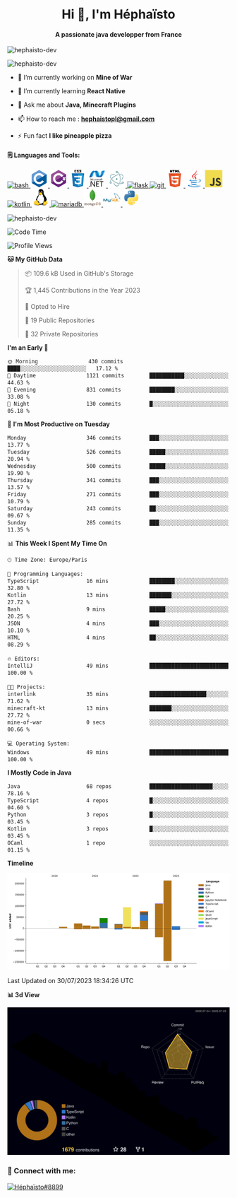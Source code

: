 <h1 align="center">Hi 👋, I'm Héphaïsto</h1>
<h4 align="center">A passionate java developper from France</h4>

<p align="left"> <img src="https://komarev.com/ghpvc/?username=hephaisto-dev&label=Profile%20views&color=0e75b6&style=flat" alt="hephaisto-dev" /> </p>

<img src="https://github-profile-trophy.vercel.app/?username=hephaisto-dev&no-bg=true&theme=algolia&no-frame=true&row=1" alt="hephaisto-dev" />

- 🔭 I’m currently working on **Mine of War**

- 🌱 I’m currently learning **React Native**

- 💬 Ask me about **Java, Minecraft Plugins**

- 📫 How to reach me : **hephaistopl@gmail.com**

- ⚡ Fun fact **I like pineapple pizza**

<h4 align="left">🗒️ Languages and Tools:</h4>
<p align="left"> <a href="https://www.gnu.org/software/bash/" target="_blank" rel="noreferrer"> <img src="https://www.vectorlogo.zone/logos/gnu_bash/gnu_bash-icon.svg" alt="bash" width="40" height="40"/> </a> <a href="https://www.cprogramming.com/" target="_blank" rel="noreferrer"> <img src="https://raw.githubusercontent.com/devicons/devicon/master/icons/c/c-original.svg" alt="c" width="40" height="40"/> </a> <a href="https://www.w3schools.com/cs/" target="_blank" rel="noreferrer"> <img src="https://raw.githubusercontent.com/devicons/devicon/master/icons/csharp/csharp-original.svg" alt="csharp" width="40" height="40"/> </a> <a href="https://www.w3schools.com/css/" target="_blank" rel="noreferrer"> <img src="https://raw.githubusercontent.com/devicons/devicon/master/icons/css3/css3-original-wordmark.svg" alt="css3" width="40" height="40"/> </a> <a href="https://dotnet.microsoft.com/" target="_blank" rel="noreferrer"> <img src="https://raw.githubusercontent.com/devicons/devicon/master/icons/dot-net/dot-net-original-wordmark.svg" alt="dotnet" width="40" height="40"/> </a> <a href="https://www.electronjs.org" target="_blank" rel="noreferrer"> <img src="https://raw.githubusercontent.com/devicons/devicon/master/icons/electron/electron-original.svg" alt="electron" width="40" height="40"/> </a> <a href="https://flask.palletsprojects.com/" target="_blank" rel="noreferrer"> <img src="https://www.vectorlogo.zone/logos/pocoo_flask/pocoo_flask-icon.svg" alt="flask" width="40" height="40"/> </a> <a href="https://git-scm.com/" target="_blank" rel="noreferrer"> <img src="https://www.vectorlogo.zone/logos/git-scm/git-scm-icon.svg" alt="git" width="40" height="40"/> </a> <a href="https://www.w3.org/html/" target="_blank" rel="noreferrer"> <img src="https://raw.githubusercontent.com/devicons/devicon/master/icons/html5/html5-original-wordmark.svg" alt="html5" width="40" height="40"/> </a> <a href="https://www.java.com" target="_blank" rel="noreferrer"> <img src="https://raw.githubusercontent.com/devicons/devicon/master/icons/java/java-original.svg" alt="java" width="40" height="40"/> </a> <a href="https://developer.mozilla.org/en-US/docs/Web/JavaScript" target="_blank" rel="noreferrer"> <img src="https://raw.githubusercontent.com/devicons/devicon/master/icons/javascript/javascript-original.svg" alt="javascript" width="40" height="40"/> </a> <a href="https://kotlinlang.org" target="_blank" rel="noreferrer"> <img src="https://www.vectorlogo.zone/logos/kotlinlang/kotlinlang-icon.svg" alt="kotlin" width="40" height="40"/> </a> <a href="https://www.linux.org/" target="_blank" rel="noreferrer"> <img src="https://raw.githubusercontent.com/devicons/devicon/master/icons/linux/linux-original.svg" alt="linux" width="40" height="40"/> </a> <a href="https://mariadb.org/" target="_blank" rel="noreferrer"> <img src="https://www.vectorlogo.zone/logos/mariadb/mariadb-icon.svg" alt="mariadb" width="40" height="40"/> </a> <a href="https://www.mongodb.com/" target="_blank" rel="noreferrer"> <img src="https://raw.githubusercontent.com/devicons/devicon/master/icons/mongodb/mongodb-original-wordmark.svg" alt="mongodb" width="40" height="40"/> </a> <a href="https://www.mysql.com/" target="_blank" rel="noreferrer"> <img src="https://raw.githubusercontent.com/devicons/devicon/master/icons/mysql/mysql-original-wordmark.svg" alt="mysql" width="40" height="40"/> </a> <a href="https://www.python.org" target="_blank" rel="noreferrer"> <img src="https://raw.githubusercontent.com/devicons/devicon/master/icons/python/python-original.svg" alt="python" width="40" height="40"/> </a> </p>


<p><img align="center" src="https://github-readme-streak-stats.herokuapp.com/?user=hephaisto-dev&theme=transparent" alt="hephaisto-dev" /></p>

<!--START_SECTION:waka-->
![Code Time](http://img.shields.io/badge/Code%20Time-274%20hrs%2031%20mins-blue)

![Profile Views](http://img.shields.io/badge/Profile%20Views-12-blue)

**🐱 My GitHub Data** 

> 📦 109.6 kB Used in GitHub's Storage 
 > 
> 🏆 1,445 Contributions in the Year 2023
 > 
> 💼 Opted to Hire
 > 
> 📜 19 Public Repositories 
 > 
> 🔑 32 Private Repositories 
 > 
**I'm an Early 🐤** 

```text
🌞 Morning                430 commits         ████░░░░░░░░░░░░░░░░░░░░░   17.12 % 
🌆 Daytime                1121 commits        ███████████░░░░░░░░░░░░░░   44.63 % 
🌃 Evening                831 commits         ████████░░░░░░░░░░░░░░░░░   33.08 % 
🌙 Night                  130 commits         █░░░░░░░░░░░░░░░░░░░░░░░░   05.18 % 
```
📅 **I'm Most Productive on Tuesday** 

```text
Monday                   346 commits         ███░░░░░░░░░░░░░░░░░░░░░░   13.77 % 
Tuesday                  526 commits         █████░░░░░░░░░░░░░░░░░░░░   20.94 % 
Wednesday                500 commits         █████░░░░░░░░░░░░░░░░░░░░   19.90 % 
Thursday                 341 commits         ███░░░░░░░░░░░░░░░░░░░░░░   13.57 % 
Friday                   271 commits         ███░░░░░░░░░░░░░░░░░░░░░░   10.79 % 
Saturday                 243 commits         ██░░░░░░░░░░░░░░░░░░░░░░░   09.67 % 
Sunday                   285 commits         ███░░░░░░░░░░░░░░░░░░░░░░   11.35 % 
```


📊 **This Week I Spent My Time On** 

```text
🕑︎ Time Zone: Europe/Paris

💬 Programming Languages: 
TypeScript               16 mins             ████████░░░░░░░░░░░░░░░░░   32.80 % 
Kotlin                   13 mins             ███████░░░░░░░░░░░░░░░░░░   27.72 % 
Bash                     9 mins              █████░░░░░░░░░░░░░░░░░░░░   20.25 % 
JSON                     4 mins              ███░░░░░░░░░░░░░░░░░░░░░░   10.10 % 
HTML                     4 mins              ██░░░░░░░░░░░░░░░░░░░░░░░   08.29 % 

🔥 Editors: 
IntelliJ                 49 mins             █████████████████████████   100.00 % 

🐱‍💻 Projects: 
interlink                35 mins             ██████████████████░░░░░░░   71.62 % 
minecraft-kt             13 mins             ███████░░░░░░░░░░░░░░░░░░   27.72 % 
mine-of-war              0 secs              ░░░░░░░░░░░░░░░░░░░░░░░░░   00.66 % 

💻 Operating System: 
Windows                  49 mins             █████████████████████████   100.00 % 
```

**I Mostly Code in Java** 

```text
Java                     68 repos            ████████████████████░░░░░   78.16 % 
TypeScript               4 repos             █░░░░░░░░░░░░░░░░░░░░░░░░   04.60 % 
Python                   3 repos             █░░░░░░░░░░░░░░░░░░░░░░░░   03.45 % 
Kotlin                   3 repos             █░░░░░░░░░░░░░░░░░░░░░░░░   03.45 % 
OCaml                    1 repo              ░░░░░░░░░░░░░░░░░░░░░░░░░   01.15 % 
```



**Timeline**

![Lines of Code chart](https://raw.githubusercontent.com/Hephaisto-dev/Hephaisto-dev/main/assets/bar_graph.png)


 Last Updated on 30/07/2023 18:34:26 UTC
<!--END_SECTION:waka-->
**📊 3d View**

![3d chart](https://github.com/Hephaisto-dev/Hephaisto-dev/blob/main/profile-3d-contrib/profile-night-rainbow.svg)

<h3 align="left">🤝 Connect with me:</h3>
<p align="left">
<a href="https://discord.gg/Héphaïsto#8899" target="blank"><img align="center" src="https://raw.githubusercontent.com/rahuldkjain/github-profile-readme-generator/master/src/images/icons/Social/discord.svg" alt="Héphaïsto#8899" height="30" width="40" /></a>
</p>
